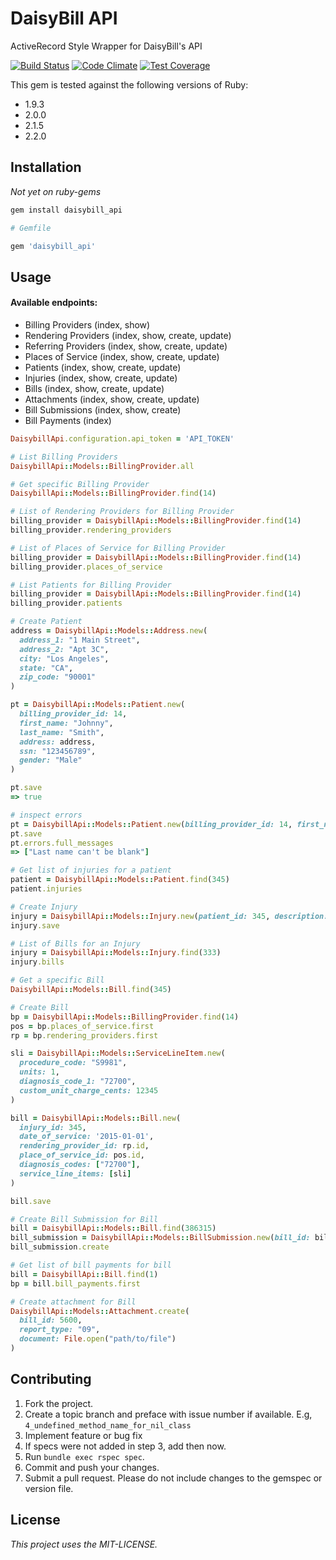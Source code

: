 # DaisyBill API
ActiveRecord Style Wrapper for DaisyBill's API

[![Build Status](https://semaphoreci.com/api/v1/projects/4e51c7d8-2ca3-4c3e-9172-ff2082309342/369271/shields_badge.svg)](https://semaphoreci.com/daisybill/daisybill_api)
[![Code Climate](https://codeclimate.com/repos/54ff0165e30ba055fa001c7f/badges/1cde64d9bdc572be43a9/gpa.svg)](https://codeclimate.com/repos/54ff0165e30ba055fa001c7f/feed)
[![Test Coverage](https://codeclimate.com/repos/54ff0165e30ba055fa001c7f/badges/1cde64d9bdc572be43a9/coverage.svg)](https://codeclimate.com/repos/54ff0165e30ba055fa001c7f/feed)

This gem is tested against the following versions of Ruby:
- 1.9.3
- 2.0.0
- 2.1.5
- 2.2.0

## Installation
*Not yet on ruby-gems*

```bash
gem install daisybill_api
```

```ruby
# Gemfile

gem 'daisybill_api'
```

## Usage
#### Available endpoints:
- Billing Providers (index, show)
- Rendering Providers (index, show, create, update)
- Referring Providers (index, show, create, update)
- Places of Service (index, show, create, update)
- Patients (index, show, create, update)
- Injuries (index, show, create, update)
- Bills (index, show, create, update)
- Attachments (index, show, create, update)
- Bill Submissions (index, show, create)
- Bill Payments (index)

```ruby
DaisybillApi.configuration.api_token = 'API_TOKEN'

# List Billing Providers
DaisybillApi::Models::BillingProvider.all

# Get specific Billing Provider
DaisybillApi::Models::BillingProvider.find(14)

# List of Rendering Providers for Billing Provider
billing_provider = DaisybillApi::Models::BillingProvider.find(14)
billing_provider.rendering_providers

# List of Places of Service for Billing Provider
billing_provider = DaisybillApi::Models::BillingProvider.find(14)
billing_provider.places_of_service

# List Patients for Billing Provider
billing_provider = DaisybillApi::Models::BillingProvider.find(14)
billing_provider.patients

# Create Patient
address = DaisybillApi::Models::Address.new(
  address_1: "1 Main Street",
  address_2: "Apt 3C",
  city: "Los Angeles",
  state: "CA",
  zip_code: "90001"
)

pt = DaisybillApi::Models::Patient.new(
  billing_provider_id: 14,
  first_name: "Johnny",
  last_name: "Smith",
  address: address,
  ssn: "123456789",
  gender: "Male"
)

pt.save
=> true

# inspect errors
pt = DaisybillApi::Models::Patient.new(billing_provider_id: 14, first_name: "Johnny")
pt.save
pt.errors.full_messages
=> ["Last name can't be blank"]

# Get list of injuries for a patient
patient = DaisybillApi::Models::Patient.find(345)
patient.injuries

# Create Injury
injury = DaisybillApi::Models::Injury.new(patient_id: 345, description: 'Broken Arm', claim_number: '1234567')
injury.save

# List of Bills for an Injury
injury = DaisybillApi::Models::Injury.find(333)
injury.bills

# Get a specific Bill
DaisybillApi::Models::Bill.find(345)

# Create Bill
bp = DaisybillApi::Models::BillingProvider.find(14)
pos = bp.places_of_service.first
rp = bp.rendering_providers.first

sli = DaisybillApi::Models::ServiceLineItem.new(
  procedure_code: "S9981",
  units: 1,
  diagnosis_code_1: "72700",
  custom_unit_charge_cents: 12345
)

bill = DaisybillApi::Models::Bill.new(
  injury_id: 345,
  date_of_service: '2015-01-01',
  rendering_provider_id: rp.id,
  place_of_service_id: pos.id,
  diagnosis_codes: ["72700"],
  service_line_items: [sli]
)

bill.save

# Create Bill Submission for Bill
bill = DaisybillApi::Models::Bill.find(386315)
bill_submission = DaisybillApi::Models::BillSubmission.new(bill_id: bill.id)
bill_submission.create

# Get list of bill payments for bill
bill = DaisybillApi::Bill.find(1)
bp = bill.bill_payments.first

# Create attachment for Bill
DaisybillApi::Models::Attachment.create(
  bill_id: 5600,
  report_type: "09",
  document: File.open("path/to/file")
)

```

## Contributing
1. Fork the project.
2. Create a topic branch and preface with issue number if available. E.g, `4_undefined_method_name_for_nil_class`
3. Implement feature or bug fix
4. If specs were not added in step 3, add then now.
5. Run `bundle exec rspec spec`.
6. Commit and push your changes.
7. Submit a pull request. Please do not include changes to the gemspec or version file.

## License
*This project uses the MIT-LICENSE.*

